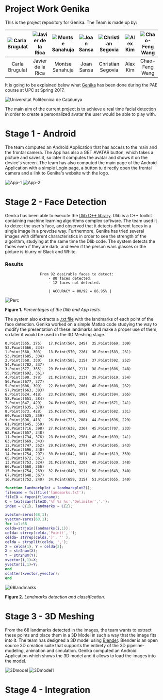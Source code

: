 # Project Work Genika

This is the project repository for Genika. The Team is made up by:

| ![Carla Brugulat](/img/Carla.JPG) | ![Javier de la Rica](/img/Javier.JPG) | ![Montse Sanahuja](/img/Montse.JPG) | ![Joan Sansa](/img/Joan.JPG) | ![Christian Segovia](/img/Christian.JPG) | ![Alex Kim](/img/Alex.JPG) | ![Chao-Feng Wang](/img/Chao.JPG) |
| :---: | :---: | :---: | :---: | :---: | :---: | :---: |
| Carla Brugulat | Javier de la Rica | Montse Sanahuja | Joan Sansa | Christian Segovia | Alex Kim | Chao-Feng Wang |

It is going to be explained below what [Genika](http://genikateam.weebly.com) has been done during the PAE course at UPC at Spring 2017.

![Universitat Politècnica de Catalunya](/img/upc_etsetb.jpg)

 The main aim of the current project is to achieve a real time facial detection in order to create a personalized  avatar the user would be able to play with.
 
 # Stage 1 - Android
 
 The team computed an Android Application that has access to the main and the frontal camera. The App has also a GET AVATAR button, which takes a picture and saves it, so later it computes the avatar and shows it on the device's screen.
 The team has also computed the main page of the Android Application with a simple Login page, a button tu directly open the frontal camera and a link to Genika's website with the logo.
 
 ![App-1](/img/App-1.jpeg) ![App-2](/img/App2-jpeg)
 
 # Stage 2 - Face Detection
 
 Genika has been able to execute the [Dlib C++ library](http://dlib.net). Dlib is a C++ toolkit containing machine learning algorithms complex software. The team used it to detect the user's face, and observed that it detects different faces in a single image in a prevcise way. Furthermore, Genika has tried several images with different characteristics in order to see the strength of the algorithm, studying at the same time the Dlib code.
 The system detects the faces even if they are dark, and even if the person wars glasses or the picture is blurry or Black and White.
	
### Results
					From 92 desirable faces to detect:
						- 80 faces detected.
						- 12 faces not detected.
  
					    | ACCURACY = 80/92 = 86.95% |
![Perc](/img/perc.JPG)	

**Figure 1.** *Percentages of the Dlib and App tests.* 			
 
 The system also extracts a [.txt file](https://www.dropbox.com/s/oqz4kxj6oj976oq/landmarks.txt?dl=0) with the landmarks of each point of the face detection. Genika worked on a simple Matlab code studying the way to modify the presentation of these landmarks and make a proper use of them, so later it would be used in the 3D Meshing stage.
 
 ```
0.Point(555, 275)	17.Point(564, 245)	35.Point(669, 309)	52.Point(666, 334)
1.Point(560, 303) 	18.Point(570, 226)	36.Point(583, 261)	53.Point(685, 334)
2.Point(568, 330)	19.Point(585, 215)	37.Point(592, 252)	54.Point(702, 337)
3.Point(577, 355)	20.Point(603, 211)	38.Point(606, 248)	55.Point(692, 361)
4.Point(590, 378)	21.Point(622, 213)	39.Point(619, 254)	56.Point(677, 377)
5.Point(606, 399)	22.Point(650, 206)	40.Point(608, 262)	57.Point(663, 383)
6.Point(624, 418)	23.Point(669, 196)	41.Point(594, 265)	58.Point(651, 384)
7.Point(647, 429)	24.Point(689, 192)	42.Point(671, 241)	59.Point(635, 378)
8.Point(673, 428)	25.Point(709, 195)	43.Point(682, 231)	60.Point(625, 359)
9.Point(696, 418)	26.Point(723, 208)	44.Point(696, 229)	61.Point(645, 350)
10.Point(716, 398)	27.Point(638, 236)	45.Point(707, 233)	62.Point(657, 348)
11.Point(734, 376)	28.Point(639, 258)	46.Point(699, 241)	63.Point(669, 343)
12.Point(747, 352)	29.Point(640, 279)	47.Point(685, 243)	64.Point(696, 340)
14.Point(754, 297)	30.Point(642, 301)	48.Point(619, 359)	65.Point(672, 361)
13.Point(753, 324)	31.Point(631, 320)	49.Point(630, 348)	66.Point(660, 366)
15.Point(754, 269)	32.Point(640, 321)	50.Point(643, 340)	67.Point(648, 367)
16.Point(752, 240)	34.Point(659, 315)	51.Point(655, 340)
```
 
 
 
 ```matlab
 function landmarkplot = landmarkplot2();
filename = fullfile('landmarks.txt');
 fileID = fopen(filename);
 C = textscan(fileID,'%f %s %s','Delimiter','.');
 index = C{1}, landmarks = C{2};
 
 xvector=zeros(68,1);
 yvector=zeros(68,1);
 for i=1:68
 celda=strjoin(landmarks(i,1));
 celda= strrep(celda,'Point(','');
 celda= strrep(celda,')', '' );
 celda = strsplit(celda, ',');
 X = celda{1}, Y = celda{2};
 X = str2num(X);
 Y = str2num(Y);
 xvector(i,1)=X;
 yvector(i,1)=Y;
 end
 scatter(xvector,yvector);
end
```

![68landmarks](/img/landmarks.JPG)

 **Figure 2.** *Landmarks detection and classification.* 
 
 # Stage 3 - 3D Meshing
 
 From the 68 landmarks detected in the images, the team wants to extract these points and place them in a 3D Model in such a way that the image fits into it. The team has designed a 3D model using [Blender](https://www.blender.org/). Blender is an open source 3D creation suite that supports the entirety of the 3D pipeline-modeling, animation and simulation.
 Genika computed an Android Application which shows the 3D model and it allows to load the images into the model.
 
 ![3Dmodel](/img/3Dmodel.JPG) ![3Dmodel1](/img/3Dmodel1.jpeg)
 # Stage 4 - Integration
 
 
